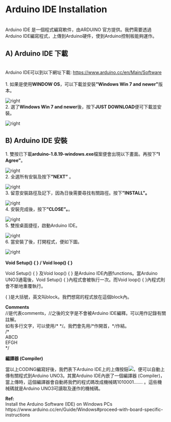 
<h1>Arduino IDE Installation</h1>
<br>Arduino IDE 是一個程式編寫軟件，由ARDUINO 官方提供。我們需要透過Arduino IDE編寫程式，上傳到Arduino硬件，使到Arduino控制板能夠運作。 <br>
<h2>A) Arduino IDE 下載</h2>
<br>Arduino IDE可以到以下網址下載: <a href="https://www.arduino.cc/en/Main/Software" target="_blank">https://www.arduino.cc/en/Main/Software</a>
<br><br>
1. 如果是使用<B>WINDOW OS</B>，可以下載並安裝<B>"Windows Win 7 and newer"</B>版本。<p>
<img src="https://www.meteam.org/1st_STEM2022/GithubWebpage/AIDE01.png" alt="right">
<br>
2. 選了<B>Windows Win 7 and newer</B>後，按下<B>JUST DOWNLOAD</B>便可下載並安裝。<p>
<img src="https://www.meteam.org/1st_STEM2022/GithubWebpage/AIDE02.png" alt="right">
<br>
<h2>B) Arduino IDE 安裝</h2>
1. 雙按已下載<B>arduino-1.8.19-windows.exe</B>檔案便會出現以下畫面。再按下<B>”I Agree”</B>。<p>
<img src="https://www.meteam.org/1st_STEM2022/GithubWebpage/AIDE03.png" alt="right"><br>
2. 全選所有安裝及按下<B>”NEXT”</B> 。<p>
<img src="https://www.meteam.org/1st_STEM2022/GithubWebpage/AIDE04.png" alt="right"><br>
3. 留意安裝路徑及記下，因為日後需要尋找有關路徑。按下<B>”INSTALL”。</B><p>
<img src="https://www.meteam.org/1st_STEM2022/GithubWebpage/AIDE05.png" alt="right"><br>
4. 安裝完成後，按下<B>”CLOSE”。</B>。<p>
<img src="https://www.meteam.org/1st_STEM2022/GithubWebpage/AIDE06.png" alt="right"><br>
5. 雙按桌面捷徑，啟動Arduino IDE。<p>
<img src="https://www.meteam.org/1st_STEM2022/GithubWebpage/AIDE07.png" alt="right"><br>
6. 當安裝了後，打開程式，便如下圖。<p>
<img src="https://www.meteam.org/1st_STEM2022/GithubWebpage/AIDE08.png" alt="right"><br>
<br>
  <B>Void Setup() { } / Void loop() { }</B><p>  
  Void Setup() { } 及Void loop() { } 是Arduino IDE內嵌functions。當Arduino UNO3通電後，Void Setup() { }內程式會被執行一次。而Void loop() { }內程式則會不斷地重覆執行。<p> 
  { }是大括號，英文叫block。我們想寫的程式放在這個block內。
<p>  
  <B>Comments</B><br>
  //是代表comments，//之後的文字是不會被Arduino IDE編釋。可以用作記錄有關註解。<br>
  如有多行文字，可以使用/* */。我們會先用/*作開首，*/作結。<br>
  /*<br>
  ABCD<br>
  EFGH<br>
  */
<p>
<B>編譯器 (Compiler)</B><p>
當以上CODING編寫好後，我們表下Arduino IDE上的上傳按鈕<img src="https://www.meteam.org/1st_STEM2022/GithubWebpage/AIDE09.png">，便可以自動上傳有關程式到Arduino UNO3。其實Arduino IDE內嵌了一個編譯器 (Compiler)，當上傳時，這個編譯器會自動將我們的程式碼改成機械碼1010001....... 。這些機械碼就是Arduino UNO3可讀取及運作的機械碼。
<p>  
<B>Ref: </B><br>
Install the Arduino Software (IDE) on Windows PCs<br>
https://www.arduino.cc/en/Guide/Windows#proceed-with-board-specific-instructions
